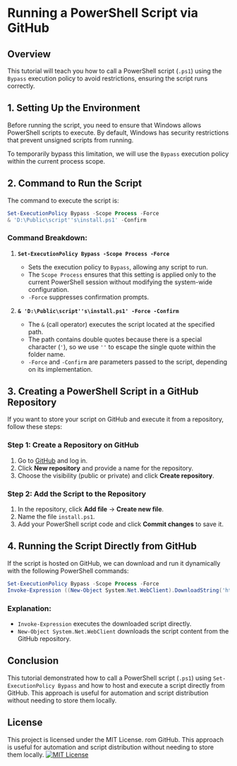 # Running a PowerShell Script via GitHub

## Overview
This tutorial will teach you how to call a PowerShell script (`.ps1`) using the `Bypass` execution policy to avoid restrictions, ensuring the script runs correctly.

## 1. Setting Up the Environment
Before running the script, you need to ensure that Windows allows PowerShell scripts to execute. By default, Windows has security restrictions that prevent unsigned scripts from running.

To temporarily bypass this limitation, we will use the `Bypass` execution policy within the current process scope.

## 2. Command to Run the Script
The command to execute the script is:

```powershell
Set-ExecutionPolicy Bypass -Scope Process -Force
& 'D:\Public\script''s\install.ps1' -Confirm
```

### Command Breakdown:
1. **`Set-ExecutionPolicy Bypass -Scope Process -Force`**
   - Sets the execution policy to `Bypass`, allowing any script to run.
   - The `Scope Process` ensures that this setting is applied only to the current PowerShell session without modifying the system-wide configuration.
   - `-Force` suppresses confirmation prompts.

2. **`& 'D:\Public\script''s\install.ps1' -Force -Confirm`**
   - The `&` (call operator) executes the script located at the specified path.
   - The path contains double quotes because there is a special character (`'`), so we use `''` to escape the single quote within the folder name.
   - `-Force` and `-Confirm` are parameters passed to the script, depending on its implementation.

## 3. Creating a PowerShell Script in a GitHub Repository
If you want to store your script on GitHub and execute it from a repository, follow these steps:

### Step 1: Create a Repository on GitHub
1. Go to [GitHub](https://github.com/) and log in.
2. Click **New repository** and provide a name for the repository.
3. Choose the visibility (public or private) and click **Create repository**.

### Step 2: Add the Script to the Repository
1. In the repository, click **Add file** → **Create new file**.
2. Name the file `install.ps1`.
3. Add your PowerShell script code and click **Commit changes** to save it.

## 4. Running the Script Directly from GitHub
If the script is hosted on GitHub, we can download and run it dynamically with the following PowerShell commands:

```powershell
Set-ExecutionPolicy Bypass -Scope Process -Force
Invoke-Expression ((New-Object System.Net.WebClient).DownloadString('https://raw.githubusercontent.com/YOUR_USERNAME/YOUR_REPOSITORY/main/install.ps1'))
```

### Explanation:
- `Invoke-Expression` executes the downloaded script directly.
- `New-Object System.Net.WebClient` downloads the script content from the GitHub repository.

## Conclusion
This tutorial demonstrated how to call a PowerShell script (`.ps1`) using `Set-ExecutionPolicy Bypass` and how to host and execute a script directly from GitHub. This approach is useful for automation and script distribution without needing to store them locally.

## License
This project is licensed under the MIT License.
rom GitHub. This approach is useful for automation and script distribution without needing to store them locally.
[![MIT License](https://img.shields.io/badge/License-MIT-green.svg)](https://choosealicense.com/licenses/mit/)

